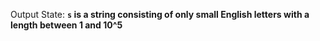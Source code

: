 Output State: **`s` is a string consisting of only small English letters with a length between 1 and 10^5**